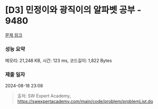 # [D3] 민정이와 광직이의 알파벳 공부 - 9480 

[문제 링크](https://swexpertacademy.com/main/code/problem/problemDetail.do?contestProbId=AXAdrmW61ssDFAXq) 

### 성능 요약

메모리: 21,248 KB, 시간: 123 ms, 코드길이: 1,822 Bytes

### 제출 일자

2024-08-18 23:08



> 출처: SW Expert Academy, https://swexpertacademy.com/main/code/problem/problemList.do